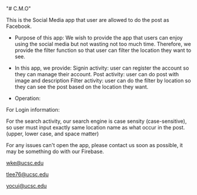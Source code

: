 "# C.M.O" 

This is the Social Media app that user are allowed to do the post as Facebook.

- Purpose of this app:
We wish to provide the app that users can enjoy using the social media but not wasting not too much time.
Therefore, we provide the filter function so that user can filter the location they want to see.

- In this app, we provide:
Signin activity: user can register the account so they can manage their account.
Post activity: user can do post with image and description
Filter activity: user can do the filter by location so they can see the post based on the location they want.

- Operation:

For Login information:

For the search activity, our search engine is case sensity (case-sensitive), so user must input exactly same location name as what occur in the post. (upper, lower case, and space matter)

For any issues can't open the app, please contact us soon as possible, it may be something do with our Firebase. 

wke@ucsc.edu

tlee76@ucsc.edu

yocui@ucsc.edu
